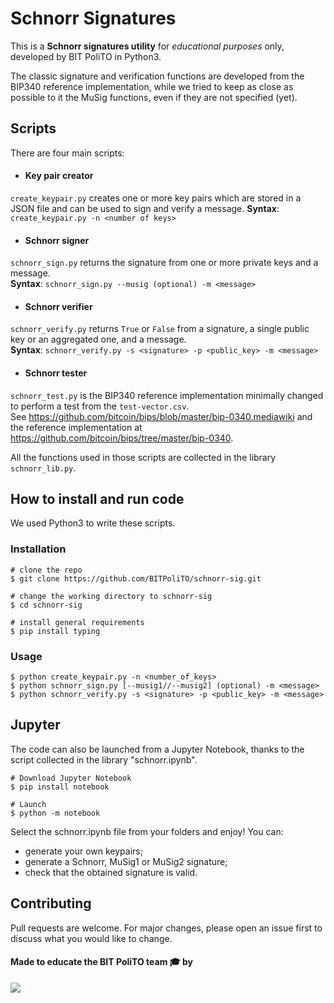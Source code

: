 # Schnorr Signatures

This is a **Schnorr signatures utility** for *educational purposes* only, developed by BIT PoliTO in Python3.

The classic signature and verification functions are developed from the BIP340 reference implementation, while we tried to keep as close as possible to it the MuSig functions, even if they are not specified (yet).

## Scripts

There are four main scripts:

- #### Key pair creator
`create_keypair.py` creates one or more key pairs which are stored in a JSON file and can be used to sign and verify a message.
**Syntax**: `create_keypair.py -n <number of keys>`

- #### Schnorr signer
`schnorr_sign.py` returns the signature from one or more private keys and a message. <br>
**Syntax**: `schnorr_sign.py --musig (optional) -m <message>`

- #### Schnorr verifier
`schnorr_verify.py` returns `True` or `False` from a signature, a single public key or an aggregated one, and a message. <br>
**Syntax**: `schnorr_verify.py -s <signature> -p <public_key> -m <message>`

- #### Schnorr tester
`schnorr_test.py` is the BIP340 reference implementation minimally changed to perform a test from the `test-vector.csv`. <br>
See <https://github.com/bitcoin/bips/blob/master/bip-0340.mediawiki> and the reference implementation at <https://github.com/bitcoin/bips/tree/master/bip-0340>.

All the functions used in those scripts are collected in the library `schnorr_lib.py`.

## How to install and run code
We used Python3 to write these scripts.

### Installation
```console
# clone the repo
$ git clone https://github.com/BITPoliTO/schnorr-sig.git

# change the working directory to schnorr-sig
$ cd schnorr-sig

# install general requirements
$ pip install typing 
```

### Usage
```console
$ python create_keypair.py -n <number_of_keys>
$ python schnorr_sign.py [--musig1//--musig2] (optional) -m <message>
$ python schnorr_verify.py -s <signature> -p <public_key> -m <message>
```

## Jupyter
The code can also be launched from a Jupyter Notebook, thanks to the script collected in the library "schnorr.ipynb".
```console
# Download Jupyter Notebook
$ pip install notebook

# Launch
$ python -m notebook
```

Select the schnorr.ipynb file from your folders and enjoy! You can:
- generate your own keypairs;
- generate a Schnorr, MuSig1 or MuSig2 signature;
- check that the obtained signature is valid.

## Contributing
Pull requests are welcome. For major changes, please open an issue first to discuss what you would like to change.

#### Made to educate the BIT PoliTO team 🎓 by  
  
<a href="https://github.com/BITPoliTO/schnorr-sig/graphs/contributors">
  <img src="https://contrib.rocks/image?repo=BITPoliTO/schnorr-sig" />
</a>
